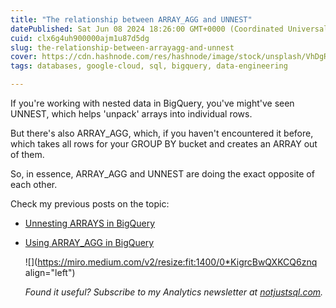 ```yaml
---
title: "The relationship between ARRAY_AGG and UNNEST"
datePublished: Sat Jun 08 2024 18:26:00 GMT+0000 (Coordinated Universal Time)
cuid: clx6g4uh900000ajm1u87d5dg
slug: the-relationship-between-arrayagg-and-unnest
cover: https://cdn.hashnode.com/res/hashnode/image/stock/unsplash/VhDgReMsz8w/upload/910ca1350e91fa8b0c28ce16e9acd9c9.jpeg
tags: databases, google-cloud, sql, bigquery, data-engineering

---
```


If you're working with nested data in BigQuery, you've might've seen UNNEST, which helps 'unpack' arrays into individual rows.

But there's also ARRAY\_AGG, which, if you haven't encountered it before, which takes all rows for your GROUP BY bucket and creates an ARRAY out of them.

So, in essence, ARRAY\_AGG and UNNEST are doing the exact opposite of each other.

Check my previous posts on the topic:

* [Unnesting ARRAYS in BigQuery](https://datawise.dev/unnesting-arrays-in-bigquery)
    
* [Using ARRAY\_AGG in BigQuery](https://datawise.dev/using-array-agg-in-bigquery)
    
    ![](https://miro.medium.com/v2/resize:fit:1400/0*KigrcBwQXKCQ6znq align="left")
    
    *Found it useful? Subscribe to my Analytics newsletter at* [*notjustsql.com*](https://notjustsql.com)*.*